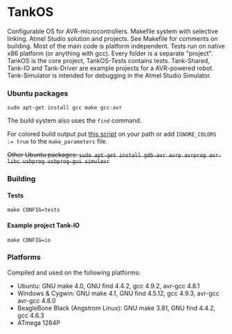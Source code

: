# TankOS

Configurable OS for AVR-microcontrollers. Makefile system with selective linking. Atmel Studio solution and projects.
See Makefile for comments on building.
Most of the main code is platform independent.
Tests run on native x86 platform (or anything with gcc).
Every folder is a separate "project". TankOS is the core project, TankOS-Tests contains tests.
Tank-Shared, Tank-IO and Tank-Driver are example projects for a AVR-powered robot.
Tank-Simulator is intended for debugging in the Atmel Studio Simulator.

### Ubuntu packages
```sudo apt-get install gcc make gcc-avr```

The build system also uses the ```find``` command.

For colored build output put [this script](https://ansi-color.googlecode.com/files/ansi-color-0.6.tar.gz) on your path or add ```IGNORE_COLORS := true``` to the ```make_parameters``` file.

~~Other Ubuntu packages: ```sudo apt-get install gdb-avr avrp avrprog avr-libc usbprog usbprog-gui simulavr```~~

### Building
#### Tests
```make CONFIG=tests```
#### Example project Tank-IO
```make CONFIG=io```

### Platforms
Compiled and used on the following platforms:
- Ubuntu: GNU make 4.0, GNU find 4.4.2, gcc 4.9.2, avr-gcc 4.8.1
- Windows & Cygwin: GNU make 4.1, GNU find 4.5.12, gcc 4.9.3, avr-gcc avr-gcc 4.8.0
- BeagleBone Black (Angstrom Linux): GNU make 3.81, GNU find 4.4.2, gcc 4.6.3
- ATmega 1284P
